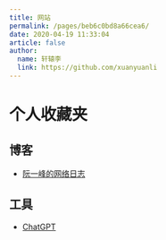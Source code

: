 ```yaml
---
title: 网站
permalink: /pages/beb6c0bd8a66cea6/
date: 2020-04-19 11:33:04
article: false
author: 
  name: 轩辕李
  link: https://github.com/xuanyuanli
---
```

# 个人收藏夹

## 博客
* [阮一峰的网络日志](http://www.ruanyifeng.com/blog/)

## 工具
* [ChatGPT](https://chat.openai.com/)

<!-- more -->
